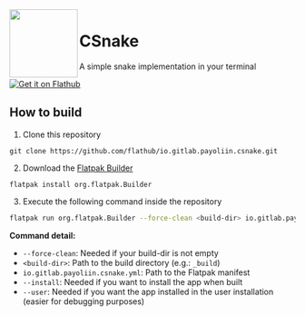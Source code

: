 <img style="vertical-align: middle;" src="https://gitlab.com/payoliin/csnake/-/raw/master/flatpak/icons/io.gitlab.payoliin.csnake.svg" width="120" height="120" align="left">

# CSnake

A simple snake implementation in your terminal

[![Get it on Flathub](https://flathub.org/api/badge?locale=en)](https://flathub.org/apps/io.gitlab.payoliin.csnake)

## How to build

1. Clone this repository
```
git clone https://github.com/flathub/io.gitlab.payoliin.csnake.git
```
2. Download the [Flatpak Builder](https://github.com/flathub/org.flatpak.Builder)
```
flatpak install org.flatpak.Builder
```
3. Execute the following command inside the repository
```bash
flatpak run org.flatpak.Builder --force-clean <build-dir> io.gitlab.payoliin.csnake.yml --install --user
```
**Command detail:**

- `--force-clean`: Needed if your build-dir is not empty
- `<build-dir>`: Path to the build directory (e.g.: `_build`)
- `io.gitlab.payoliin.csnake.yml`: Path to the Flatpak manifest
- `--install`: Needed if you want to install the app when built
- `--user`: Needed if you want the app installed in the user installation (easier for debugging purposes)